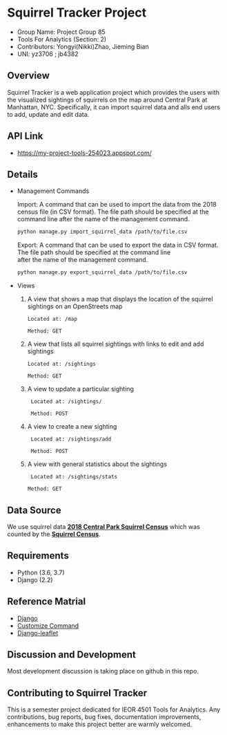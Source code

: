 # Squirrel Tracker Project

<ul>
  <li> Group Name: Project Group 85 </li>
  <li> Tools For Analytics (Section: 2) </li>
  <li> Contributors: Yongyi(Nikki)Zhao, Jieming Bian</li>
  <li> UNI: yz3706 ; jb4382 </li>
</ul>

## Overview
<p> Squirrel Tracker is a web application project which provides the users with the visualized sightings of squirrels on the map around Central Park at Manhattan, NYC. Specifically, it can import squirrel data and alls end users to add, update and edit data. 
</p >

## API Link
- https://my-project-tools-254023.appspot.com/

## Details
<ul>
  <li> Management Commands </li>
    <p> Import: A command that can be used to import the data from the 2018 census file (in CSV format). The file path should be specified at the command line after the name of the management command. 

  ```sh
  python manage.py import_squirrel_data /path/to/file.csv
  ```

  Export: A command that can be used to export the data in CSV format. The file path should be specified at the command line          
  after the name of the management command.

   ```sh
  python manage.py export_squirrel_data /path/to/file.csv
   ```
   </p >
  <li> Views </li>
    <p>
    
  1. A view that shows a map that displays the location of the squirrel sightings on an OpenStreets map

         Located at: /map

         Method: GET


  2. A view that lists all squirrel sightings with links to edit and add sightings

         Located at: /sightings

         Method: GET

  3. A view to update a particular sighting

          Located at: /sightings/
        
          Method: POST

  4. A view to create a new sighting

          Located at: /sightings/add

          Method: POST

  5. A view with general statistics about the sightings

          Located at: /sightings/stats
        
         Method: GET
 </p >
</ul>

## Data Source
We use squirrel data [**2018 Central Park Squirrel Census**](https://data.cityofnewyork.us/Environment/2018-Central-Park-Squirrel-Census-Squirrel-Data/vfnx-vebw) which was counted by the [**Squirrel Census**](https://www.thesquirrelcensus.com/). 

## Requirements
<ul>
  <li> Python (3.6, 3.7) </li>
  <li> Django (2.2) </li>
</ul>

## Reference Matrial
- [Django](https://www.djangoproject.com) 
- [Customize Command](https://docs.djangoproject.com/en/2.2/howto/custom-management-commands/)
- [Django-leaflet](https://django-leaflet.readthedocs.io/en/latest/)</li>


## Discussion and Development

<p> Most development discussion is taking place on github in this repo.</p >

## Contributing to Squirrel Tracker
<p>
This is a semester project dedicated for IEOR 4501 Tools for Analytics. Any contributions, bug reports, bug fixes, documentation improvements, enhancements to make this project better are warmly welcomed.
</p >
